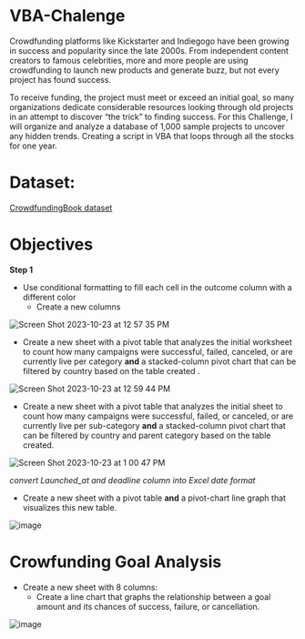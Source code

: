 # VBA-Chalenge
Crowdfunding platforms like Kickstarter and Indiegogo have been growing in success and popularity since the late 2000s. From independent content creators to famous celebrities, more and more people are using crowdfunding to launch new products and generate buzz, but not every project has found success.

To receive funding, the project must meet or exceed an initial goal, so many organizations dedicate considerable resources looking through old projects in an attempt to discover “the trick” to finding success. For this Challenge, I will organize and analyze a database of 1,000 sample projects to uncover any hidden trends.
Creating a script in VBA that loops through all the stocks for one year.
# Dataset:
[CrowdfundingBook dataset](https://github.com/dilqvl62/VBA-Chalenge/blob/main/Data%26Output/CrowdfundingBook.xlsx)

# Objectives
**Step 1**
 * Use conditional formatting to fill each cell in the outcome column with a different color
   * Create a new columns
  
![Screen Shot 2023-10-23 at 12 57 35 PM](https://github.com/dilqvl62/VBA-Chalenge/assets/107519883/a189929f-8262-474f-874b-b33060fe0a91)

  * Create a new sheet with a pivot table that analyzes the initial worksheet to count how many campaigns were successful, failed, canceled, or are 
    currently live per category **and** a stacked-column pivot chart that can be filtered by country based on the table created .

  ![Screen Shot 2023-10-23 at 12 59 44 PM](https://github.com/dilqvl62/VBA-Chalenge/assets/107519883/6a8d0479-d93f-4fd1-a605-668092ff3aca)

* Create a new sheet with a pivot table that analyzes the initial sheet to count how many campaigns were successful, failed, or canceled, or are currently live per sub-category **and** a stacked-column pivot chart that can be filtered by country and parent category based on the table created.
  
![Screen Shot 2023-10-23 at 1 00 47 PM](https://github.com/dilqvl62/VBA-Chalenge/assets/107519883/8609a68c-2fdf-41fa-9945-1d2b294f31ff)

*convert Launched_at and deadline column into Excel date format*

* Create a new sheet with a pivot table **and** a pivot-chart line graph that visualizes this new table.

![image](https://github.com/dilqvl62/VBA-Chalenge/assets/107519883/d7ffca3e-7c37-4b6f-9098-cf3b266496eb)

# Crowfunding Goal Analysis

* Create a new sheet with 8 columns:
   * Create a line chart that graphs the relationship between a goal amount and its chances of success, failure, or cancellation.


![image](https://github.com/dilqvl62/VBA-Chalenge/assets/107519883/d96d545a-fb11-4da6-9e1a-3c22a202c292)
